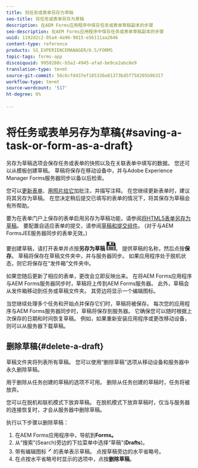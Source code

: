 ```yaml
---
title: 将任务或表单另存为草稿
seo-title: 将任务或表单另存为草稿
description: 在AEM Forms应用程序中保存任务或表单草稿副本的步骤
seo-description: 在AEM Forms应用程序中保存任务或表单草稿副本的步骤
uuid: 1192d2c2-05a4-4a96-9015-e56111aa2646
content-type: reference
products: SG_EXPERIENCEMANAGER/6.5/FORMS
topic-tags: forms-app
discoiquuid: 9950288c-b5a2-4945-afad-be9ce2abc8e9
translation-type: tm+mt
source-git-commit: 56c6cfd437ef185336e81373bd5f758205b96317
workflow-type: tm+mt
source-wordcount: '517'
ht-degree: 0%

---
```



# 将任务或表单另存为草稿{#saving-a-task-or-form-as-a-draft}

另存为草稿选项会保存任务或表单的快照以及在关联表单中填写的数据。 您还可以从模板创建草稿。 草稿将保存在移动设备中，并与Adobe Experience Manager Forms服务器同步以备以后检索。

您可以[更新表单](/help/forms/using/working-with-form.md)、[用照片给它](/help/forms/using/add-attachments.md)加批注，并描写注释。 在您继续更新表单时，建议将其另存为草稿。 在您决定稍后提交已填写的表单的情况下，将其保存为草稿会有所帮助。

要为在表单门户上保存的表单启用另存为草稿功能，请参阅[将HTML5表单另存为草稿](/help/forms/using/saving-html5-form-draft.md)。
要配置自适应表单的提交，请参阅[草稿和提交组件](/help/forms/using/draft-submission-component.md)。 (对于与AEM FormsJEE服务器同步的表单无效。)

要创建草稿，请打开表单并点按&#x200B;**另存为草稿** ![save-as-draft](assets/save-as-draft.png)。 提供草稿的名称，然后点按&#x200B;**保存**。 草稿将保存在草稿文件夹中，并与服务器同步。 如果应用程序处于脱机状态，则它将保存在“发件箱”文件夹中。

如果您随后更新了相应的表单，更改会立即反映出来。 在将AEM Forms应用程序与AEM Forms服务器同步时，草稿将上传到AEM Forms服务器。 此外，草稿会从发件箱移动到任务或草稿文件夹。 其旁边将显示一个编辑图标。

当您继续处理多个任务和开始点并保存它们时，草稿将被保存。 每次您的应用程序与AEM Forms服务器同步时，草稿将保存到服务器。 它确保您可以随时根据上次保存的日期和时间恢复草稿。 例如，如果重新安装应用程序或更改移动设备，则可以从服务器下载草稿。

## 删除草稿{#delete-a-draft}

草稿文件夹将列表所有草稿。 您可以使用“删除草稿”选项从移动设备和服务器中永久删除草稿。

用于删除从任务创建的草稿的选项不可用。 删除从任务创建的草稿时，任务将被放弃。

您可以在脱机和联机模式下放弃草稿。 在脱机模式下放弃草稿时，仅当与服务器的连接恢复时，才会从服务器中删除草稿。

执行以下步骤以删除草稿：

1. 在AEM Forms应用程序中，导航到&#x200B;**Forms。**
1. 从“搜索”(Search)旁边的下拉菜单中选择“草稿”(**Drafts**)。
1. 带有编辑图标![edit-draft-app](assets/edit-draft-app.png)的表单表示草稿。 点按草稿旁边的水平省略号。
1. 在点按水平省略号时显示的选项中，点按&#x200B;**删除草稿**。
